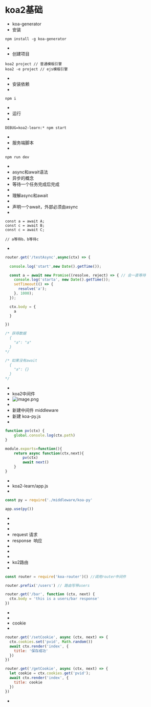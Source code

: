 # koa2基础

* koa-generator
* 安装
```
npm install -g koa-generator
```
* <br />
* 创建项目
```
koa2 project // 普通模板引擎
koa2 -e project // ejs模板引擎
```
* <br />
* 安装依赖
* <br />
```
npm i 
```
* <br />
* 运行
* <br />
```
DEBUG=koa2-learn:* npm start
```
* <br />
* 服务端脚本
* <br />
```
npm run dev
```
* <br />
* async和await语法
* 异步的概念
* 等待一个任务完成后完成
* <br />
* 理解async和await
* <br />
* 声明一个await，外部必须由async
* <br />
```
const a = await A;
const c = await B;
const c = await C;

// a等待b，b等待c
```
* <br />
```javascript
router.get('/testAsync',async(ctx) => {
  
  console.log('start',new Date().getTime());

  const a = await new Promise((resolve, reject) => { // 会一直等待
    console.log('starta', new Date().getTime());
    setTimeout(() => {
      resolve('a');
    }, 1000);
  });

  ctx.body = {
    a
  }

})

/* 获得数据
  {
    "a": "a"
  }
*/

/* 如果没有await
  {
    "a": {}
  }
*/
```
* <br />
* koa2中间件
* ![image.png](https://cdn.nlark.com/yuque/0/2019/png/271124/1554955092065-1a3dda27-108a-4c3f-b1d6-864caf8fdf89.png#align=left&display=inline&height=198&name=image.png&originHeight=396&originWidth=732&size=128902&status=done&width=366)<br />
* <br />
* 新建中间件 middleware
* 新建 koa-py.js
* <br />
```javascript
function pv(ctx) {
    global.console.log(ctx.path)
}

module.exports=function(){
    return async function(ctx,next){
        pv(ctx)
        await next()
    }
}
```
* <br />
* koa2-learn/app.js
* <br />
```javascript
const py = require('./middleware/koa-py'

app.use(py())
```
* <br />
* <br />
* <br />
* request 请求
* response  响应
* <br />
* <br />
* <br />
* ko2路由
* <br />
```javascript
const router = require('koa-router')() //调用router中间件

router.prefix('/users') // 路由写带users

router.get('/bar', function (ctx, next) {
  ctx.body = 'this is a users/bar response'
})

```
* <br />
* <br />
* cookie
* <br />
```javascript
router.get('/setCookie', async (ctx, next) => {
  ctx.cookies.set('pvid', Math.random())
  await ctx.render('index', {
    title: '保存成功'
  })
})

router.get('/getCookie', async (ctx, next) => {
  let cookie = ctx.cookies.get('pvid');
  await ctx.render('index', {
    title: cookie
  })
})
```
* <br />
